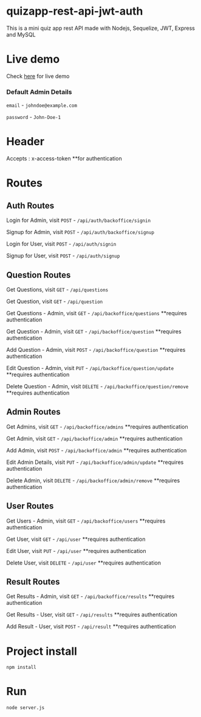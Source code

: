 # quizapp-rest-api-jwt-auth
This is a mini quiz app rest API made with Nodejs, Sequelize, JWT, Express and MySQL

# Live demo
Check [here](https://quizapi.emmynem.com) for live demo

### Default Admin Details
`email` - `johndoe@example.com`

`password` - `John-Doe-1`

# Header
Accepts : x-access-token **for authentication

# Routes

## Auth Routes
Login for Admin, visit `POST` - ```/api/auth/backoffice/signin```

Signup for Admin, visit `POST` - ```/api/auth/backoffice/signup```


Login for User, visit `POST` -  ```/api/auth/signin```

Signup for User, visit `POST` -  ```/api/auth/signup```

## Question Routes
Get Questions, visit `GET` -  ```/api/questions```

Get Question, visit `GET` -  ```/api/question```


Get Questions - Admin, visit `GET` -  ```/api/backoffice/questions``` **requires authentication

Get Question - Admin, visit `GET` -  ```/api/backoffice/question``` **requires authentication

Add Question - Admin, visit `POST` -  ```/api/backoffice/question``` **requires authentication

Edit Question - Admin, visit `PUT` -  ```/api/backoffice/question/update``` **requires authentication

Delete Question - Admin, visit `DELETE` -  ```/api/backoffice/question/remove``` **requires authentication

## Admin Routes
Get Admins, visit `GET` -  ```/api/backoffice/admins``` **requires authentication

Get Admin, visit `GET` -  ```/api/backoffice/admin``` **requires authentication

Add Admin, visit `POST` -  ```/api/backoffice/admin``` **requires authentication

Edit Admin Details, visit `PUT` -  ```/api/backoffice/admin/update``` **requires authentication

Delete Admin, visit `DELETE` -  ```/api/backoffice/admin/remove``` **requires authentication

## User Routes
Get Users - Admin, visit `GET` -  ```/api/backoffice/users``` **requires authentication

Get User, visit `GET` -  ```/api/user``` **requires authentication

Edit User, visit `PUT` -  ```/api/user``` **requires authentication

Delete User, visit `DELETE` -  ```/api/user``` **requires authentication

## Result Routes
Get Results - Admin, visit `GET` -  ```/api/backoffice/results``` **requires authentication

Get Results - User, visit `GET` -  ```/api/results``` **requires authentication

Add Result - User, visit `POST` -  ```/api/result``` **requires authentication
 
# Project install
```
npm install
```

# Run
```
node server.js
```
